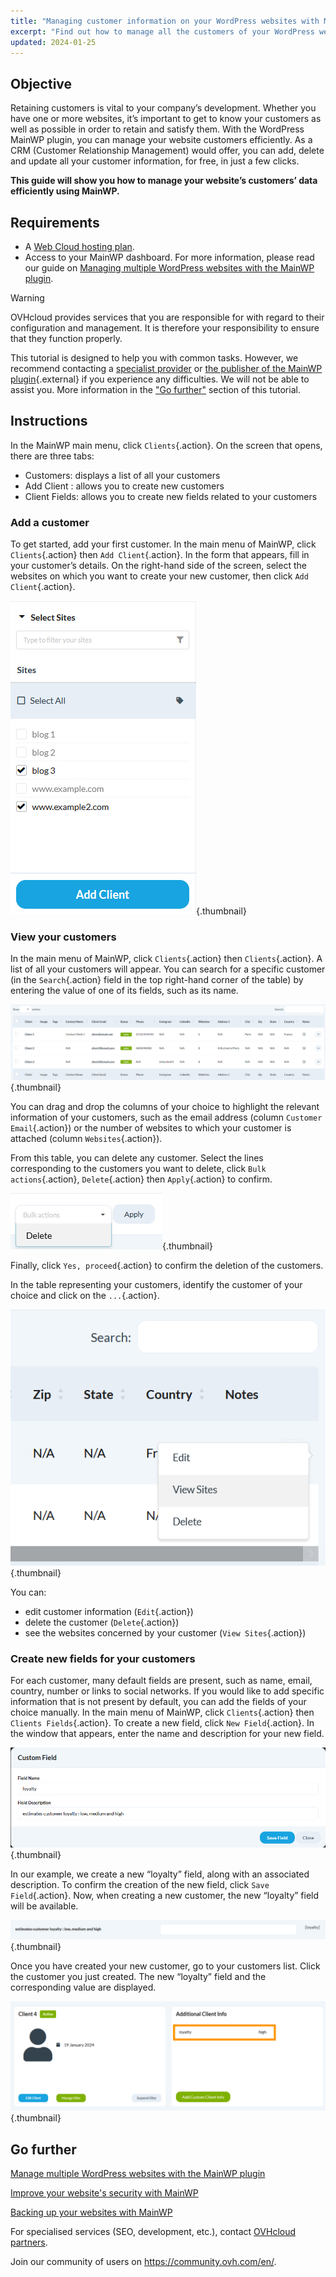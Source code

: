 ```yaml
---
title: "Managing customer information on your WordPress websites with MainWP"
excerpt: "Find out how to manage all the customers of your WordPress websites from the MainWP dashboard"
updated: 2024-01-25
---
```


## Objective

Retaining customers is vital to your company’s development. Whether you have one or more websites, it’s important to get to know your customers as well as possible in order to retain and satisfy them. With the WordPress MainWP plugin, you can manage your website customers efficiently. As a CRM (Customer Relationship Management) would offer, you can add, delete and update all your customer information, for free, in just a few clicks.

**This guide will show you how to manage your website’s customers’ data efficiently using MainWP.**

## Requirements

- A [Web Cloud hosting plan](https://www.ovhcloud.com/en-au/web-hosting/).
- Access to your MainWP dashboard. For more information, please read our guide on [Managing multiple WordPress websites with the MainWP plugin](/pages/web_cloud/web_hosting/mainwp_general).

> [!warning]
>
> OVHcloud provides services that you are responsible for with regard to their configuration and management. It is therefore your responsibility to ensure that they function properly.
> 
> This tutorial is designed to help you with common tasks. However, we recommend contacting a [specialist provider](/links/partner) or [the publisher of the MainWP plugin](https://mainwp.com/support/){.external} if you experience any difficulties. We will not be able to assist you. More information in the ["Go further"](#go-further) section of this tutorial.
>

## Instructions

In the MainWP main menu, click `Clients`{.action}. On the screen that opens, there are three tabs:

- Customers: displays a list of all your customers
- Add Client : allows you to create new customers
- Client Fields: allows you to create new fields related to your customers

### Add a customer

To get started, add your first customer. In the main menu of MainWP, click `Clients`{.action} then `Add Client`{.action}. In the form that appears, fill in your customer’s details. On the right-hand side of the screen, select the websites on which you want to create your new customer, then click `Add Client`{.action}.

![mainWPClientMngt](images/add_client.png){.thumbnail}

### View your customers

In the main menu of MainWP, click `Clients`{.action} then `Clients`{.action}. A list of all your customers will appear. You can search for a specific customer (in the `Search`{.action} field in the top right-hand corner of the table) by entering the value of one of its fields, such as its name.

![mainWPClientMngt](images/search_client.png){.thumbnail}

You can drag and drop the columns of your choice to highlight the relevant information of your customers, such as the email address (column `Customer Email`{.action}) or the number of websites to which your customer is attached (column `Websites`{.action}).

From this table, you can delete any customer. Select the lines corresponding to the customers you want to delete, click `Bulk actions`{.action}, `Delete`{.action} then `Apply`{.action} to confirm.

![mainWPClientMngt](images/delete_client.png){.thumbnail}

Finally, click `Yes, proceed`{.action} to confirm the deletion of the customers.

In the table representing your customers, identify the customer of your choice and click on the `...`{.action}.

![mainWPClientMngt](images/more_client.png){.thumbnail}

You can:

- edit customer information (`Edit`{.action})
- delete the customer (`Delete`{.action})
- see the websites concerned by your customer (`View Sites`{.action})

### Create new fields for your customers

For each customer, many default fields are present, such as name, email, country, number or links to social networks. If you would like to add specific information that is not present by default, you can add the fields of your choice manually.
In the main menu of MainWP, click `Clients`{.action} then `Clients Fields`{.action}. To create a new field, click `New Field`{.action}. In the window that appears, enter the name and description for your new field.

![mainWPClientMngt](images/new_field_client.png){.thumbnail}

In our example, we create a new “loyalty” field, along with an associated description. To confirm the creation of the new field, click `Save Field`{.action}. Now, when creating a new customer, the new “loyalty” field will be available.

![mainWPClientMngt](images/new_field_add_client.png){.thumbnail}

Once you have created your new customer, go to your customers list. Click the customer you just created. The new “loyalty” field and the corresponding value are displayed.

![mainWPClientMngt](images/details_client.png){.thumbnail}

## Go further <a name="go-further"></a>

[Manage multiple WordPress websites with the MainWP plugin](/pages/web_cloud/web_hosting/mainwp_general)

[Improve your website's security with MainWP](/pages/web_cloud/web_hosting/mainwp-security)

[Backing up your websites with MainWP](/pages/web_cloud/web_hosting/mainwp-backup)

For specialised services (SEO, development, etc.), contact [OVHcloud partners](/links/partner).

Join our community of users on <https://community.ovh.com/en/>.